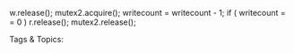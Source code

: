 w.release();
mutex2.acquire();
writecount  = writecount  - 1;
if ( writecount  = = 0 ) r.release();
mutex2.release();

   Tags & Topics:
   